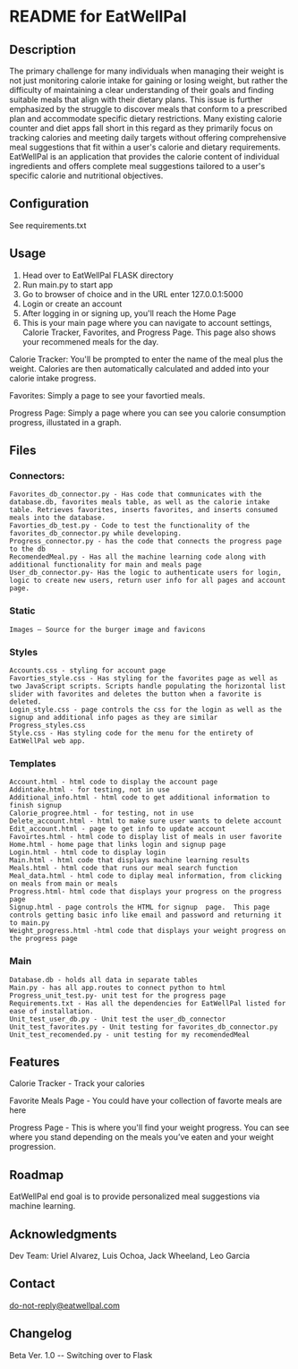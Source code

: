 # README for EatWellPal

## Description
The primary challenge for many individuals when managing their weight is not just monitoring calorie intake for gaining or losing weight, but rather the difficulty of maintaining a clear understanding of their goals and finding suitable meals that align with their dietary plans. This issue is further emphasized by the struggle to discover meals that conform to a prescribed plan and accommodate specific dietary restrictions. Many existing calorie counter and diet apps fall short in this regard as they primarily focus on tracking calories and meeting daily targets without offering comprehensive meal suggestions that fit within a user's calorie and dietary requirements. EatWellPal is an application that provides the calorie content of individual ingredients and offers complete meal suggestions tailored to a user's specific calorie and nutritional objectives.

## Configuration
See requirements.txt

## Usage
1) Head over to EatWellPal FLASK directory
2) Run main.py to start app
3) Go to browser of choice and in the URL enter 127.0.0.1:5000
4) Login or create an account
5) After logging in or signing up, you'll reach the Home Page
6) This is your main page where you can navigate to account settings, Calorie Tracker, Favorites, and Progress Page. This page also shows your recommened meals for the day.

Calorie Tracker: You'll be prompted to enter the name of the meal plus the weight. Calories are then automatically calculated and added into your calorie intake progress.

Favorites: Simply a page to see your favortied meals.

Progress Page: Simply a page where you can see you calorie consumption progress, illustated in a graph.

## Files
### Connectors:
	Favorites_db_connector.py - Has code that communicates with the database.db, favorites meals table, as well as the calorie intake table. Retrieves favorites, inserts favorites, and inserts consumed meals into the database.
	Favorties_db_test.py - Code to test the functionality of the favorites_db_connector.py while developing.
	Progress_connector.py - has the code that connects the progress page to the db  
	RecomendedMeal.py - Has all the machine learning code along with additional functionality for main and meals page 
	User_db_connector.py- Has the logic to authenticate users for login, logic to create new users, return user info for all pages and account page. 
### Static 
	Images – Source for the burger image and favicons 
### Styles 
	Accounts.css - styling for account page 
	Favorties_style.css - Has styling for the favorites page as well as two JavaScript scripts. Scripts handle populating the horizontal list slider with favorites and deletes the button when a favorite is deleted. 
	Login_style.css - page controls the css for the login as well as the signup and additional info pages as they are similar 
	Progress_styles.css 
	Style.css - Has styling code for the menu for the entirety of EatWellPal web app. 
### Templates 
	Account.html - html code to display the account page 
	Addintake.html - for testing, not in use 
	Additional_info.html - html code to get additional information to finish signup 
	Calorie_progree.html - for testing, not in use 
	Delete_account.html - html to make sure user wants to delete account 
	Edit_account.html - page to get info to update account 
	Favoirtes.html - html code to display list of meals in user favorite 
	Home.html - home page that links login and signup page 
	Login.html - html code to display login  
	Main.html - html code that displays machine learning results 
	Meals.html - html code that runs our meal search function 
	Meal_data.html - html code to diplay meal information, from clicking on meals from main or meals 
	Progress.html- html code that displays your progress on the progress page 
	Signup.html - page controls the HTML for signup  page.  This page controls getting basic info like email and password and returning it to main.py 
	Weight_progress.html -html code that displays your weight progress on the progress page 
### Main
    Database.db - holds all data in separate tables 
    Main.py - has all app.routes to connect python to html 
    Progress_unit_test.py- unit test for the progress page 
    Requirements.txt - Has all the dependencies for EatWellPal listed for ease of installation. 
    Unit_test_user_db.py - Unit test the user_db_connector 
    Unit_test_favorites.py - Unit testing for favorites_db_connector.py 
    Unit_test_recomended.py - unit testing for my recomendedMeal

## Features
Calorie Tracker - Track your calories

Favorite Meals Page - You could have your collection of favorte meals are here

Progress Page - This is where you'll find your weight progress. You can see where you stand depending on the meals you’ve eaten and your weight progression.

## Roadmap
EatWellPal end goal is to provide personalized meal suggestions via machine learning. 

## Acknowledgments
Dev Team: Uriel Alvarez, Luis Ochoa, Jack Wheeland, Leo Garcia

## Contact
do-not-reply@eatwellpal.com

## Changelog
Beta Ver. 1.0 -- Switching over to Flask
